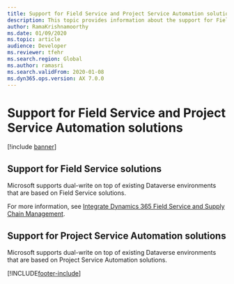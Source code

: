 ```yaml
---
title: Support for Field Service and Project Service Automation solutions
description: This topic provides information about the support for Field Service solutions and Project Service Automation solutions.
author: RamaKrishnamoorthy
ms.date: 01/09/2020
ms.topic: article
audience: Developer
ms.reviewer: tfehr
ms.search.region: Global
ms.author: ramasri
ms.search.validFrom: 2020-01-08
ms.dyn365.ops.version: AX 7.0.0
---
```


# Support for Field Service and Project Service Automation solutions

[!include [banner](../../includes/banner.md)]







## Support for Field Service solutions

Microsoft supports dual-write on top of existing Dataverse environments that are based on Field Service solutions.

For more information, see [Integrate Dynamics 365 Field Service and Supply Chain Management](/dynamics365/field-service/supply-chain-field-service-integration).

## Support for Project Service Automation solutions

Microsoft supports dual-write on top of existing Dataverse environments that are based on Project Service Automation solutions.


[!INCLUDE[footer-include](../../../../includes/footer-banner.md)]